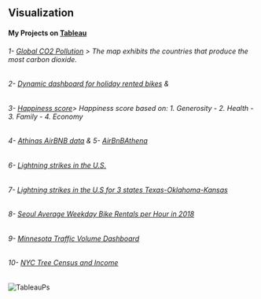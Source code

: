 ## Visualization
#### My Projects on [Tableau](https://public.tableau.com/app/profile/naji.idriss/vizzes)



###### 1- [Global CO2 Pollution](https://public.tableau.com/app/profile/naji.idriss/viz/WorkingwithTableau_16933631268560/Sheet1) > The map exhibits the countries that produce the most carbon dioxide.

###### 2- [Dynamic dashboard for holiday rented bikes](https://public.tableau.com/app/profile/naji.idriss/viz/Dynamicdashboardforholidayrentedbikes/Dashboard1_1) & 


###### 3- [Happiness score](https://public.tableau.com/app/profile/naji.idriss/viz/Happinessscore_16933659567240/Dashboard2)> Happiness score based on:  1. Generosity - 2. Health - 3. Family - 4. Economy

###### 4- [Athinas AirBNB data](https://public.tableau.com/app/profile/naji.idriss/viz/AthinasAirBNBdata/Dashboard1) & 5- [AirBnBAthena](https://public.tableau.com/app/profile/naji.idriss/viz/SeoulAverageWeekdayBikeRentalsperHourin2018_16963476696940/Sheet1)

###### 6- [Lightning strikes in the U.S.](https://public.tableau.com/app/profile/naji.idriss/viz/LightningstrikesintheU_S__16963022038620/Geograohicmap)

###### 7- [Lightning strikes in the U.S for 3 states Texas-Oklahoma-Kansas](https://public.tableau.com/app/profile/naji.idriss/viz/LightningstrikesintheU_S/Story1)

###### 8- [Seoul Average Weekday Bike Rentals per Hour in 2018]()


###### 9- [Minnesota Traffic Volume Dashboard](https://public.tableau.com/app/profile/naji.idriss/viz/MinnesotaTrafficVolumeCharts_17068443195650/Dashboard1)


###### 10- [NYC Tree Census and Income](https://public.tableau.com/app/profile/naji.idriss/viz/NYCTreeCensusandIncome_17072824506200/Dashboard3#2)

![TableauPs](https://github.com/NajiId/Visualization/assets/130331950/2f6f4369-e5f3-4e6e-a869-419fd085803a)
